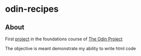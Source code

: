 # odin-recipes

## About

First [project](https://www.theodinproject.com/paths/foundations/courses/foundations/lessons/recipes) in the foundations course of [The Odin Project](https://www.theodinproject.com/) 

The objective is meant demonstrate my ability to write html code